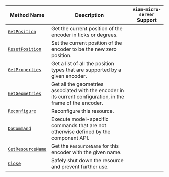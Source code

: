 <!-- prettier-ignore -->
| Method Name | Description | `viam-micro-server` Support |
| ----------- | ----------- | --------------------------- |
| [`GetPosition`](/dev/reference/apis/components/encoder/#getposition) | Get the current position of the encoder in ticks or degrees. | <p class="center-text"><i class="fas fa-check" title="yes"></i></p> |
| [`ResetPosition`](/dev/reference/apis/components/encoder/#resetposition) | Set the current position of the encoder to be the new zero position. | <p class="center-text"><i class="fas fa-check" title="yes"></i></p> |
| [`GetProperties`](/dev/reference/apis/components/encoder/#getproperties) | Get a list of all the position types that are supported by a given encoder. | <p class="center-text"><i class="fas fa-check" title="yes"></i></p> |
| [`GetGeometries`](/dev/reference/apis/components/encoder/#getgeometries) | Get all the geometries associated with the encoder in its current configuration, in the frame of the encoder. |  |
| [`Reconfigure`](/dev/reference/apis/components/encoder/#reconfigure) | Reconfigure this resource. |  |
| [`DoCommand`](/dev/reference/apis/components/encoder/#docommand) | Execute model-specific commands that are not otherwise defined by the component API. | <p class="center-text"><i class="fas fa-check" title="yes"></i></p> |
| [`GetResourceName`](/dev/reference/apis/components/encoder/#getresourcename) | Get the `ResourceName` for this encoder with the given name. |  |
| [`Close`](/dev/reference/apis/components/encoder/#close) | Safely shut down the resource and prevent further use. |  |
